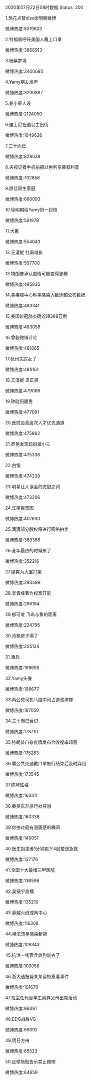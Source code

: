 2020年07月22日08时数据
Status: 200

1.玲花点赞diss徐明朝微博

微博热度:5019603

2.特朗普呼吁美国人戴上口罩

微博热度:3866913

3.杨紫梦境

微博热度:3400695

4.Yamy朋友发声

微博热度:3200887

5.姜小果人设

微博热度:2124050

6.迪士尼在逃公主出街

微博热度:1049626

7.三十而已

微博热度:829038

8.央视记者手机拍摄以色列空袭叙利亚

微博热度:702856

9.顾佳原生家庭

微博热度:660093

10.徐明朝给Yamy的一封信

微博热度:591878

11.大暑

微博热度:554043

12.王漫妮 社畜缩影

微博热度:507700

13.特朗普承认疫情可能变得更糟

微博热度:495835

14.美疾控中心称美感染人数远超公布数据

微博热度:483341

15.美国新冠肺炎确诊超388万例

微博热度:483056

16.曾毅微博评论

微博热度:481665

17.杭州失踪女子

微博热度:480161

18.王漫妮 梁正贤

微博热度:479066

19.钟晓阳暖男

微博热度:477091

20.医院设高层次人才优先通道

微博热度:475862

21.罗艳发现妈妈做小三

微博热度:475336

22.白银

微博热度:474339

23.明星让人误会的虎狼之词

微博热度:473206

24.江南百景图

微博热度:407630

25.滴滴部分股权将进行网络拍卖

微博热度:369366

26.全年最热的时候来了

微博热度:352216

27.梁爽为大宝打架

微博热度:293499

28.吴青峰著作权案开庭

微博热度:286194

29.郁可唯 飞鸟与鱼的距离

微博热度:224795

30.肖枫房子塌了

微博热度:205124

31.重启

微博热度:199695

32.Yamy头像

微博热度:198677

33.两公交司机马路中间占道递槟榔

微博热度:197050

34.三十而已台词

微博热度:178710

35.特朗普自夸疫情发布会收视率超高

微博热度:175283

36.乘公共交通戴口罩旅行结束后及时弃用

微博热度:173545

37.陈屿性格

微博热度:163311

38.秦昊东升旅行社导游

微博热度:160338

39.你拍过最有漫画感的瞬间

微博热度:140051

40.医生抱患者1分钟跑下4层楼送急救

微博热度:137176

41.全国十大最堵三甲医院

微博热度:136596

42.吴镇宇直播

微博热度:135210

43.穿越火线戒网中心

微博热度:116308

44.横滨流星感染新冠

微博热度:109343

45.抗洪一线官兵收到新衣了

微博热度:103058

46.浙大通报努某某留校察看事件

微博热度:101670

47.班主任代替学生离异父母出席活动

微博热度:96091

48.EDG战胜VG

微博热度:69092

49.明日方舟

微博热度:65523

50.足球场贴告示禁止踢球

微博热度:64659

